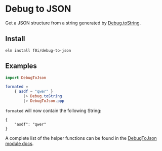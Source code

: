 # Debug to JSON

Get a JSON structure from a string generated by [Debug.toString](https://package.elm-lang.org/packages/elm/core/latest/Debug#toString).

## Install

```
elm install f0i/debug-to-json
```

## Examples

```elm
import DebugToJson

formated =
    { asdf = "qwer" }
        |> Debug.toString
        |> DebugToJson.ppp
```

`formated` will now contain the following String:

```
{
    "asdf": "qwer"
}
```

A complete list of the helper functions can be found in the
[DebugToJson module docs](DebugToJson).

